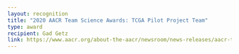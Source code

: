 ```yaml
---
layout: recognition
title: "2020 AACR Team Science Awards: TCGA Pilot Project Team"
type: award
recipient: Gad Getz
link: https://www.aacr.org/about-the-aacr/newsroom/news-releases/aacr-to-recognize-the-cancer-genome-atlas-tcga-founding-members-and-current-project-team-with-2020-team-science-awards/
---
```

